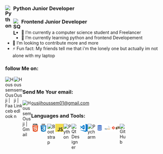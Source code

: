 ### [<img align="left" alt="Python" width="26px" src="https://github.com/abranhe/programming-languages-logos/blob/master/src/python/python_128x128.png" />]()Python Junior Developer 
### [<img align="left" alt="SQL" width="26px" src="https://image.flaticon.com/icons/png/128/841/841364.png" />]() Frontend Junior Developer

- 🔭 I’m currently a computer science student and Freelancer
- 🌱 I’m currently learning python and frontend Developement
- 👯 I’m looking to contribute more and more
- ⚡ Fun fact: My friends tell me that i'm the lonely one but actually im not alone with my laptop

### follow Me on:

[<img align="left" alt="Houssem Ousji | Faacebook" width="28px" src="https://image.flaticon.com/icons/png/512/747/747374.png" />](https://www.facebook.com/houssem.ousji.3/)
[<img align="left" alt="Houssem Ousji | LinkedIn" width="28px" src="https://image.flaticon.com/icons/png/512/61/61109.png" />](https://www.linkedin.com/in/ousji-houssem-601532206/)
<br />
### Send Me Your email:
[<img align="left" alt="Houssem Ousji | Gmail" width="28px" src="https://image.flaticon.com/icons/png/512/732/732026.png" />]()
ousjihoussem01@gmail.com
<br />
### Languages and Tools:
[<img align="left" alt="HTML5" width="26px" src="https://raw.githubusercontent.com/github/explore/80688e429a7d4ef2fca1e82350fe8e3517d3494d/topics/html/html.png" />]()
[<img align="left" alt="CSS3" width="26px" src="https://raw.githubusercontent.com/github/explore/80688e429a7d4ef2fca1e82350fe8e3517d3494d/topics/css/css.png" />]()
[<img align="left" alt="Bootstrap" width="26px" src="https://cdn.worldvectorlogo.com/logos/bootstrap-4.svg" />]()
[<img align="left" alt="JavaScript" width="26px" src="https://raw.githubusercontent.com/github/explore/80688e429a7d4ef2fca1e82350fe8e3517d3494d/topics/javascript/javascript.png" />]()
[<img align="left" alt="Python" width="26px" src="https://github.com/abranhe/programming-languages-logos/blob/master/src/python/python_128x128.png" />]()
[<img align="left" alt="Qt Designer" width="26px" src="https://cdn.icon-icons.com/icons2/159/PNG/256/designer_qt4_qt_22418.png" />]()
[<img align="left" alt="Visual Studio Code" width="26px" src="https://raw.githubusercontent.com/github/explore/80688e429a7d4ef2fca1e82350fe8e3517d3494d/topics/visual-studio-code/visual-studio-code.png" />]()
[<img align="left" alt="Pycharm" width="26px" src="https://upload.wikimedia.org/wikipedia/commons/thumb/1/1d/PyCharm_Icon.svg/512px-PyCharm_Icon.svg.png" />]()


[<img align="left" alt="SQL" width="26px" src="https://raw.githubusercontent.com/github/explore/80688e429a7d4ef2fca1e82350fe8e3517d3494d/topics/sql/sql.png" />]()
[<img align="left" alt="MySQL" width="26px" src="https://raw.githubusercontent.com/github/explore/80688e429a7d4ef2fca1e82350fe8e3517d3494d/topics/mysql/mysql.png" />]()
[<img align="left" alt="Git" width="26px" src="https://raw.githubusercontent.com/github/explore/80688e429a7d4ef2fca1e82350fe8e3517d3494d/topics/git/git.png" />]()
[<img align="left" alt="GitHub" width="26px" src="https://image.flaticon.com/icons/png/512/2111/2111432.png" />]()

<br />
<br />
